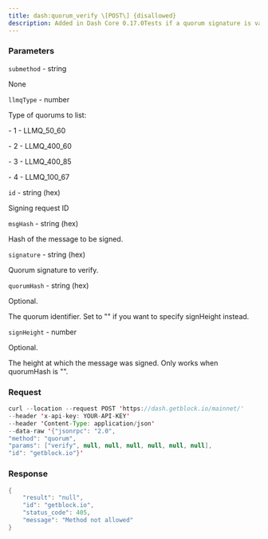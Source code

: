 ```yaml
---
title: dash:quorum_verify \[POST\] {disallowed}
description: Added in Dash Core 0.17.0Tests if a quorum signature is valid for a request id and a messagehash.
---
```


### Parameters


`submethod` - string

None

`llmqType` - number

Type of quorums to list:

\- 1 - LLMQ_50_60

\- 2 - LLMQ_400_60

\- 3 - LLMQ_400_85

\- 4 - LLMQ_100_67

`id` - string (hex)

Signing request ID

`msgHash` - string (hex)

Hash of the message to be signed.

`signature` - string (hex)

Quorum signature to verify.

`quorumHash` - string (hex)

Optional.

The quorum identifier. Set to "" if you want to specify signHeight
instead.

`signHeight` - number

Optional.

The height at which the message was signed. Only works when quorumHash
is "".

### Request

``` java
curl --location --request POST 'https://dash.getblock.io/mainnet/' 
--header 'x-api-key: YOUR-API-KEY' 
--header 'Content-Type: application/json' 
--data-raw '{"jsonrpc": "2.0",
"method": "quorum",
"params": ["verify", null, null, null, null, null, null],
"id": "getblock.io"}'
```

###  Response

``` java
{
    "result": "null",
    "id": "getblock.io",
    "status_code": 405,
    "message": "Method not allowed"
}
```

